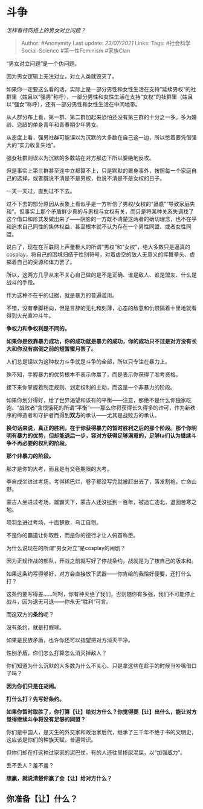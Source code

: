 # 斗争
*怎样看待网络上的男女对立问题？*

> Author: #Anonymity
Last update: *23/07/2021* 
Links:
Tags:  #社会科学Social-Science #第一性Feminism #家族Clan  


“男女对立问题“是一个伪问题。

因为男女逻辑上无法对立，对立人类就毁灭了。

如果你一定要这么看的话，实际上是一部分男性和女性生活在支持“延续男权”的社群里（姑且以“强男”称呼），一部分男性和女性生活在支持“女权”的社群里（姑且以“强女”称呼），还有一部分男性和女性生活在中间地带。

从人群分布上看，第一群、第二群加起来恐怕还没有第三群的十分之一多。多为婚龄、恋龄的单身青年和青春期少年男女。

从态度上看，强男社群可能误以为沉默的大多数在自己这一边，所以憋着要凭借强大的“实力收复失地”。

强女社群则误以为沉默的多数站在对方那边下所以要绝地反攻。

但是事实上第三群甚至连中立都算不上，只是默默的置身事外，按照每一个家庭自己的选择，或者既说不清是不是男权，也说不清是不是女权的日子。

一天一天过，直到过不下去。

过不下去的部分原因从表象上看似乎是一方听信了男权/女权的“蛊惑”“导致家庭失和”。但事实上那个矛盾鲜少真的与男权与女权有关，而只是将某种关系失调找了这个借口和形式发做出来了——阴影的一方既不清楚这两者的确切理念，也不在乎和追求自己同性的集体权益，甚至根本就不认为存在一个男性同盟、或者女性同盟。

说白了，现在在互联网上声量极大的所谓“男权”和“女权”，绝大多数只是逼真的cosplay，将自己的困境归结于性别符号，对着虚空的敌人无意义的挥舞拳头、虚掷着自己的资源和体力罢了。

所以，这两方几乎从来不关心自己做的是不是正确、谁是敌人、谁是盟友、什么是战斗的手段。

作为这种不在乎的证据，就是暴力的普遍滥用。

不错，没有拳脚相向，但是言辞的无礼和刻薄，心态的敌意和仇恨隔着十里地就看得到火光直冲斗牛。

**争权力和争权利是不同的。**

**如果你是依靠暴力成功，你的成功就是暴力的成功，你的成功只不过是对方没有长大和你没有病倒之前的短暂蜜月罢了。**

人们总是误以为这种权力斗争就是斗争的全部，所以只专注在暴力上。

殊不知，手握暴力的优势根本不表示你赢了，而是表示你获得了准考资格。

接下来你掌握着制定规则、划定权利的主动，而这是一个非暴力的阶段。

如果你划分得好，给了世界渴望和该有的平衡——注意，那绝不是什么你独家吃饱、“战败者”含恨饿死的所谓“平衡”——那么你将获得长久得多的许可，作为新秩序的缔造者和守护者而得到**双方**的承认——尤其是战败方的承认。

**换句话来说，真正的胜利，在于你获得暴力的暂时胜利之后的那个阶段。那个你明明有暴力的优势，但却能退后一步，容对方获得足够满意的，足够ta们认为继续斗争不再必要的权利的阶段。**

**那个非暴力的阶段。**

那才是你的大考，而且是有交卷期限的大考。

李自成坐进过考场，考得稀巴烂，卷子都没写完就被赶出去了，落发割袍，亡命山野。

蒙古人坐进过考场，雄霸天下，蒙古人还没挺到一百年，被追亡逐北，退回苦寒之地。

项羽坐进过考场，十面楚歌，乌江自刎。

不是你的霸道让你取胜，而是你的德行才让人俯首称臣。

为什么说现在的所谓“男女对立”是cosplay的闹剧？

因为正规作战的部队，开战之前就写好了停战条约，战就是为了按自己的版本和。

如果这条约写得够好，对方会直接放下武器——你肯给的我恰好便要，还打什么打？

这条约要写得差……呵呵，你有种灭绝了我们，否则随你有多强，我们不可能停止战斗，因为退无可退——你永无“胜利”可言。

而这双方的**条约**呢？

没有条约，就是打假球。

如果是民族矛盾，也许你还可以指望把对方消灭干净。

性别矛盾，你们怎么打算怎么消灭掉敌人？

你们知道为什么沉默的大多数为什么不关心、只是拿这些在趁手的时候当吵嘴借口了吗？

**因为你们只是在胡闹。**

**打什么打？先写好条约。**

  


**如果你暂时取胜了，你打算【让】给对方什么？你觉得要【让】出什么，能让对方觉得继续斗争将没有足够的同盟？**

  


你们是中国人，是天生的外交家和政治家后代，继承了三千年不绝于书的文明史，这应该是你们的种族天赋，普遍常识。

但你们却在打这种过家家的泥巴仗，有的人还往里掺尿混屎，以“加强威力”。

丢不丢人？羞不羞？

  


**想赢，就说清楚你赢了会【让】给对方什么？**

**你准备【让】什么？**
-------------



